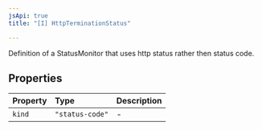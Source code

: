 ```yaml
---
jsApi: true
title: "[I] HttpTerminationStatus"

---
```

Definition of a StatusMonitor that uses http status rather then status code.

## Properties

| Property | Type | Description |
| :------ | :------ | :------ |
| `kind` | `"status-code"` | - |
